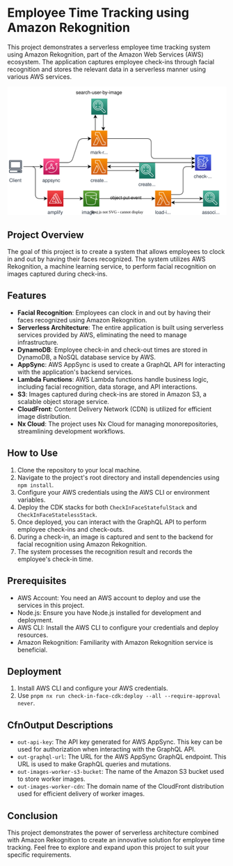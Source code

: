 # Employee Time Tracking using Amazon Rekognition

This project demonstrates a serverless employee time tracking system using Amazon Rekognition, part of the Amazon Web Services (AWS) ecosystem. The application captures employee check-ins through facial recognition and stores the relevant data in a serverless manner using various AWS services.

![alt text](https://github.com/i3mDevep/check-in-face-backend/blob/main/assets/arquitecture-check-in-face.svg?raw=true)

## Project Overview

The goal of this project is to create a system that allows employees to clock in and out by having their faces recognized. The system utilizes AWS Rekognition, a machine learning service, to perform facial recognition on images captured during check-ins.

## Features

- **Facial Recognition**: Employees can clock in and out by having their faces recognized using Amazon Rekognition.
- **Serverless Architecture**: The entire application is built using serverless services provided by AWS, eliminating the need to manage infrastructure.
- **DynamoDB**: Employee check-in and check-out times are stored in DynamoDB, a NoSQL database service by AWS.
- **AppSync**: AWS AppSync is used to create a GraphQL API for interacting with the application's backend services.
- **Lambda Functions**: AWS Lambda functions handle business logic, including facial recognition, data storage, and API interactions.
- **S3**: Images captured during check-ins are stored in Amazon S3, a scalable object storage service.
- **CloudFront**: Content Delivery Network (CDN) is utilized for efficient image distribution.
- **Nx Cloud**: The project uses Nx Cloud for managing monorepositories, streamlining development workflows.

## How to Use

1. Clone the repository to your local machine.
2. Navigate to the project's root directory and install dependencies using `npm install`.
3. Configure your AWS credentials using the AWS CLI or environment variables.
4. Deploy the CDK stacks for both `CheckInFaceStatefulStack` and `CheckInFaceStatelessStack`.
5. Once deployed, you can interact with the GraphQL API to perform employee check-ins and check-outs.
6. During a check-in, an image is captured and sent to the backend for facial recognition using Amazon Rekognition.
7. The system processes the recognition result and records the employee's check-in time.

## Prerequisites

- AWS Account: You need an AWS account to deploy and use the services in this project.
- Node.js: Ensure you have Node.js installed for development and deployment.
- AWS CLI: Install the AWS CLI to configure your credentials and deploy resources.
- Amazon Rekognition: Familiarity with Amazon Rekognition service is beneficial.

## Deployment

1. Install AWS CLI and configure your AWS credentials.
2. Use `pnpm nx run check-in-face-cdk:deploy --all --require-approval never`.
   
## CfnOutput Descriptions

- `out-api-key`: The API key generated for AWS AppSync. This key can be used for authorization when interacting with the GraphQL API.
- `out-graphql-url`: The URL for the AWS AppSync GraphQL endpoint. This URL is used to make GraphQL queries and mutations.
- `out-images-worker-s3-bucket`: The name of the Amazon S3 bucket used to store worker images.
- `out-images-worker-cdn`: The domain name of the CloudFront distribution used for efficient delivery of worker images.


## Conclusion

This project demonstrates the power of serverless architecture combined with Amazon Rekognition to create an innovative solution for employee time tracking. Feel free to explore and expand upon this project to suit your specific requirements.

